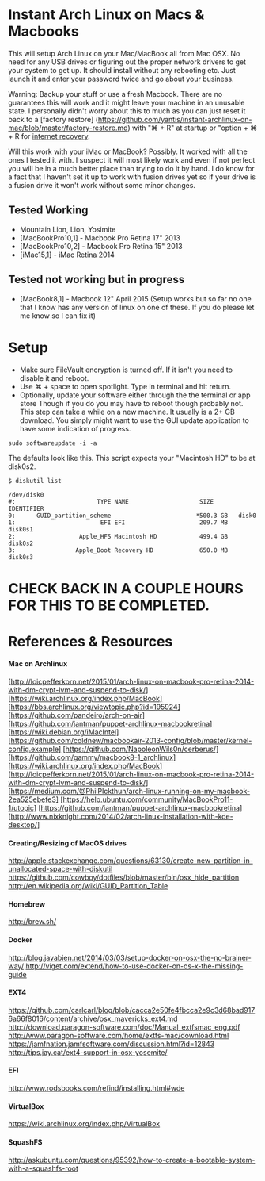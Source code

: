 # Instant Arch Linux on Macs & Macbooks

This will setup Arch Linux on your Mac/MacBook all from Mac OSX. No need for any USB drives or figuring out the proper network drivers to get your
system to get up. It should install without any rebooting etc. Just launch it and enter your password twice and go about your business.

Warning: Backup your stuff or use a fresh Macbook. There are no guarantees this will work and it might leave your machine in an unusable 
state. I personally didn't worry about this to much as you can just reset it back to a [factory restore]
(https://github.com/yantis/instant-archlinux-on-mac/blob/master/factory-restore.md) with "⌘ + R" at startup 
or "option + ⌘  + R for [internet recovery](https://github.com/yantis/instant-archlinux-on-mac/blob/master/factory-restore.md).

Will this work with your iMac or MacBook? Possibly. It worked with all the ones I tested it with. I suspect it will most likely work and even if not perfect
you will be in a much better place than trying to do it by hand. I do know for a fact that I haven't set it up to work with fusion drives yet
so if your drive is a fusion drive it won't work without some minor changes.

## Tested Working
* Mountain Lion, Lion, Yosimite
* [MacBookPro10,1] - Macbook Pro Retina 17" 2013
* [MacBookPro10,2] - Macbook Pro Retina 15" 2013
* [iMac15,1] - iMac Retina 2014

## Tested not working but in progress
* [MacBook8,1] - Macbook 12" April 2015 (Setup works but so far no one that I know has any version of linux on one of these. If you do please let me know so I can fix it)


# Setup
* Make sure FileVault encryption is turned off. If it isn't you need to disable it and reboot.
* Use ⌘ + space to open spotlight. Type in terminal and hit return.
* Optionally, update your software either through the the terminal or app store  Though if you do you may have to reboot though probably not.
This step can take a while on a new machine. It usually is a 2+ GB download. You simply might want to use the GUI update application to have some indication of progress.
```
sudo softwareupdate -i -a
```

The defaults look like this. This script expects your "Macintosh HD" to be at disk0s2.

```
$ diskutil list

/dev/disk0
#:                       TYPE NAME                    SIZE       IDENTIFIER
0:      GUID_partition_scheme                        *500.3 GB   disk0
1:                        EFI EFI                     209.7 MB   disk0s1
2:                  Apple_HFS Macintosh HD            499.4 GB   disk0s2
3:                 Apple_Boot Recovery HD             650.0 MB   disk0s3
```

# CHECK BACK IN A COUPLE HOURS FOR THIS TO BE COMPLETED. 


# References & Resources

#### Mac on Archlinux 
[http://loicpefferkorn.net/2015/01/arch-linux-on-macbook-pro-retina-2014-with-dm-crypt-lvm-and-suspend-to-disk/]
[https://wiki.archlinux.org/index.php/MacBook]
[https://bbs.archlinux.org/viewtopic.php?id=195924]
[https://github.com/pandeiro/arch-on-air]
[https://github.com/jantman/puppet-archlinux-macbookretina]
[https://wiki.debian.org/iMacIntel]
[https://github.com/coldnew/macbookair-2013-config/blob/master/kernel-config.example]
[https://github.com/NapoleonWils0n/cerberus/]
[https://github.com/gammy/macbook8-1_archlinux]
[https://wiki.archlinux.org/index.php/MacBook]
[http://loicpefferkorn.net/2015/01/arch-linux-on-macbook-pro-retina-2014-with-dm-crypt-lvm-and-suspend-to-disk/]
[https://medium.com/@PhilPlckthun/arch-linux-running-on-my-macbook-2ea525ebefe3]
[https://help.ubuntu.com/community/MacBookPro11-1/utopic]
[https://github.com/jantman/puppet-archlinux-macbookretina]
[http://www.nixknight.com/2014/02/arch-linux-installation-with-kde-desktop/]

#### Creating/Resizing of MacOS drives
http://apple.stackexchange.com/questions/63130/create-new-partition-in-unallocated-space-with-diskutil
https://github.com/cowboy/dotfiles/blob/master/bin/osx_hide_partition
http://en.wikipedia.org/wiki/GUID_Partition_Table

#### Homebrew
http://brew.sh/

#### Docker
http://blog.javabien.net/2014/03/03/setup-docker-on-osx-the-no-brainer-way/
http://viget.com/extend/how-to-use-docker-on-os-x-the-missing-guide

#### EXT4
https://github.com/carlcarl/blog/blob/cacca2e50fe4fbcca2e9c3d68bad9176a66f8016/content/archive/osx_mavericks_ext4.md
http://download.paragon-software.com/doc/Manual_extfsmac_eng.pdf
http://www.paragon-software.com/home/extfs-mac/download.html
https://jamfnation.jamfsoftware.com/discussion.html?id=12843
http://tips.jay.cat/ext4-support-in-osx-yosemite/

#### EFI
http://www.rodsbooks.com/refind/installing.html#wde

#### VirtualBox
https://wiki.archlinux.org/index.php/VirtualBox

#### SquashFS
http://askubuntu.com/questions/95392/how-to-create-a-bootable-system-with-a-squashfs-root
